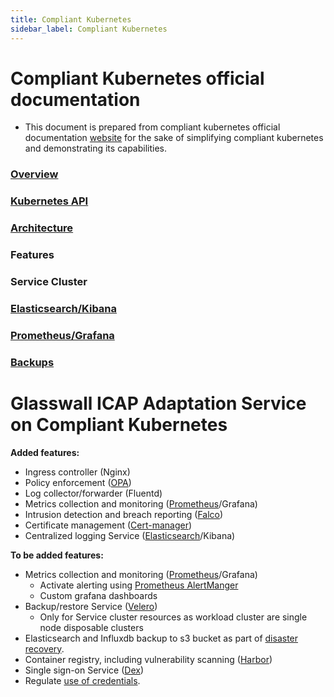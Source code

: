 ```yaml
---
title: Compliant Kubernetes
sidebar_label: Compliant Kubernetes
---
```


# Compliant Kubernetes official documentation

* This document is prepared from compliant kubernetes official documentation [website](https://compliantkubernetes.io/) for the sake of simplifying compliant kubernetes and demonstrating its capabilities.

### [Overview](https://compliantkubernetes.io/)
### [Kubernetes API](https://compliantkubernetes.io/user-guide/kubernetes-api/)
### [Architecture](https://compliantkubernetes.io/#architecture)
### Features
### Service Cluster

### [Elasticsearch/Kibana](https://compliantkubernetes.io/user-guide/elasticsearch/)
### [Prometheus/Grafana](https://compliantkubernetes.io/user-guide/prometheus/)
### [Backups](https://compliantkubernetes.io/operator-manual/disaster-recovery/)


# Glasswall ICAP Adaptation Service on Compliant Kubernetes

**Added features:**
- Ingress controller (Nginx)
- Policy enforcement ([OPA](https://open-policy-agent.github.io/gatekeeper/website/docs/))
- Log collector/forwarder (Fluentd)
- Metrics collection and monitoring ([Prometheus](https://prometheus.io/)/Grafana)
- Intrusion detection and breach reporting ([Falco](https://falco.org/))
- Certificate management ([Cert-manager](https://cert-manager.io/))
- Centralized logging Service ([Elasticsearch](https://opendistro.github.io/for-elasticsearch/)/Kibana)

**To be added features:**
- Metrics collection and monitoring ([Prometheus](https://prometheus.io/)/Grafana)
    - Activate alerting using [Prometheus AlertManger](https://grafana.com/grafana/plugins/camptocamp-prometheus-alertmanager-datasource/) 
    - Custom grafana dashboards 
- Backup/restore Service ([Velero](https://velero.io/))
    - Only for Service cluster resources as workload cluster are single node disposable clusters
- Elasticsearch and Influxdb backup to s3 bucket as part of [disaster recovery](https://compliantkubernetes.io/operator-manual/disaster-recovery/).
- Container registry, including vulnerability scanning ([Harbor](https://goharbor.io/))
- Single sign-on Service ([Dex](https://dexidp.io/))
- Regulate [use of credentials](https://compliantkubernetes.io/operator-manual/credentials/). 




